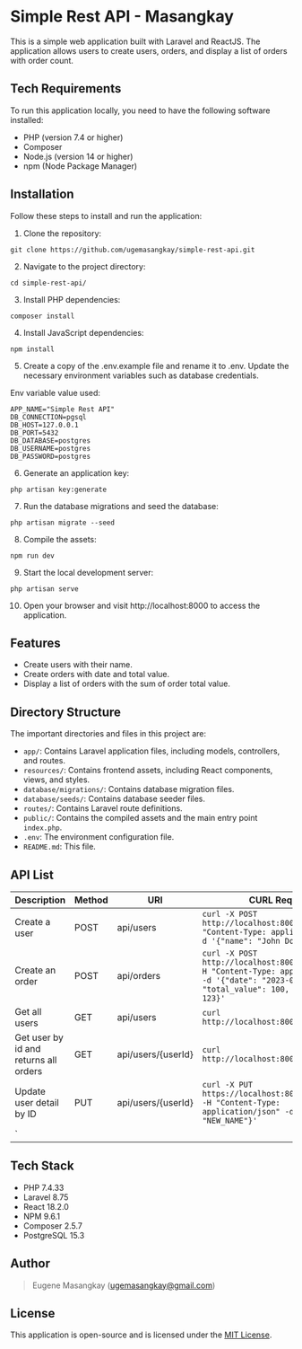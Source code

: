 # Simple Rest API - Masangkay

This is a simple web application built with Laravel and ReactJS. The application allows users to create users, orders, and display a list of orders with order count.

## Tech Requirements

To run this application locally, you need to have the following software installed:

- PHP (version 7.4 or higher)
- Composer
- Node.js (version 14 or higher)
- npm (Node Package Manager)

## Installation

Follow these steps to install and run the application:

1. Clone the repository:
```
git clone https://github.com/ugemasangkay/simple-rest-api.git
```

2. Navigate to the project directory:
```
cd simple-rest-api/
```

3. Install PHP dependencies:
```
composer install
```

4. Install JavaScript dependencies:
```
npm install
```

5. Create a copy of the .env.example file and rename it to .env. Update the necessary environment variables such as database credentials.

Env variable value used:
```
APP_NAME="Simple Rest API"
DB_CONNECTION=pgsql
DB_HOST=127.0.0.1
DB_PORT=5432
DB_DATABASE=postgres
DB_USERNAME=postgres
DB_PASSWORD=postgres
```

6. Generate an application key:
```
php artisan key:generate
```

7. Run the database migrations and seed the database:
```
php artisan migrate --seed
```

8. Compile the assets:
```
npm run dev
```

9. Start the local development server:
```
php artisan serve
```

10. Open your browser and visit http://localhost:8000 to access the application.


## Features
- Create users with their name.
- Create orders with date and total value.
- Display a list of orders with the sum of order total value.

## Directory Structure

The important directories and files in this project are:

- `app/`: Contains Laravel application files, including models, controllers, and routes.
- `resources/`: Contains frontend assets, including React components, views, and styles.
- `database/migrations/`: Contains database migration files.
- `database/seeds/`: Contains database seeder files.
- `routes/`: Contains Laravel route definitions.
- `public/`: Contains the compiled assets and the main entry point `index.php`.
- `.env`: The environment configuration file.
- `README.md`: This file.

## API List

| Description              | Method   | URI                 | CURL Request                                              |
|--------------------------|----------|---------------------|-----------------------------------------------------------|
| Create a user            | POST     | api/users           | `curl -X POST http://localhost:8000/api/users -H "Content-Type: application/json" -d '{"name": "John Doe"}'` |
| Create an order          | POST     | api/orders          | `curl -X POST http://localhost:8000/api/orders -H "Content-Type: application/json" -d '{"date": "2023-06-05", "total_value": 100, "user_id": 123}'` |
| Get all users            | GET | api/users           | `curl http://localhost:8000/api/users`                    |
| Get user by id and returns all orders     | GET | api/users/{userId}  | `curl http://localhost:8000/api/users/1`                  |
| Update user detail by ID     | PUT | api/users/{userId}  | `curl -X PUT https://localhost:8000/api/users/1 -H "Content-Type: application/json" -d '{"name": "NEW_NAME"}'`
`                  |

## Tech Stack

- PHP 7.4.33
- Laravel 8.75
- React 18.2.0
- NPM 9.6.1
- Composer 2.5.7
- PostgreSQL 15.3

## Author

> Eugene Masangkay (ugemasangkay@gmail.com)

## License

This application is open-source and is licensed under the [MIT License](https://opensource.org/licenses/MIT).
